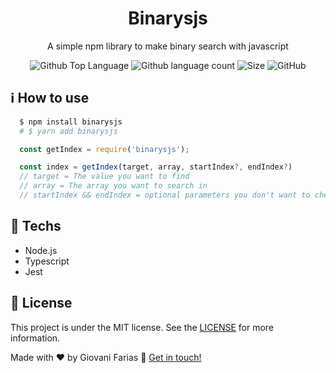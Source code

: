 <h1 align="center">
Binarysjs
</h1>
<p align="center">
  A simple npm library to make binary search with javascript
</p>

<div margin="10px 0" align="center">
    <img alt="Github Top Language" src="https://img.shields.io/github/languages/top/giovaniif/binaryjs">
    <img alt="Github language count" src="https://img.shields.io/github/languages/count/giovaniif/binaryjs">
    <img alt="Size" src="https://img.shields.io/github/repo-size/giovaniif/binaryjs">
    <img alt="GitHub" src="https://img.shields.io/github/license/giovaniif/binaryjs">
</div>

## :information_source: How to use
```bash
  $ npm install binarysjs
  # $ yarn add binarysjs
```

```typescript
  const getIndex = require('binarysjs');

  const index = getIndex(target, array, startIndex?, endIndex?)
  // target = The value you want to find
  // array = The array you want to search in
  // startIndex && endIndex = optional parameters you don't want to check the whole array
```

## :rocket: Techs
- Node.js
- Typescript
- Jest

## :memo: License
This project is under the MIT license. See the [LICENSE](./LICENSE) for more information.

Made with :hearts: by Giovani Farias :wave: [Get in touch!](https://www.linkedin.com/in/giovani-ricco-farias-b97316186/)
